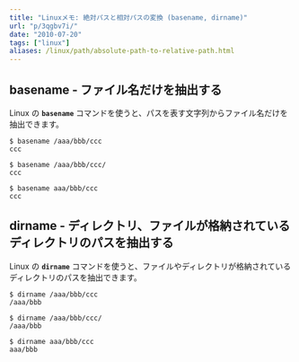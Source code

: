 ```yaml
---
title: "Linuxメモ: 絶対パスと相対パスの変換 (basename, dirname)"
url: "p/3qgbv7i/"
date: "2010-07-20"
tags: ["linux"]
aliases: /linux/path/absolute-path-to-relative-path.html
---
```


basename - ファイル名だけを抽出する
----

Linux の **`basename`** コマンドを使うと、パスを表す文字列からファイル名だけを抽出できます。

```console
$ basename /aaa/bbb/ccc
ccc

$ basename /aaa/bbb/ccc/
ccc

$ basename aaa/bbb/ccc
ccc
```


dirname - ディレクトリ、ファイルが格納されているディレクトリのパスを抽出する
----

Linux の **`dirname`** コマンドを使うと、ファイルやディレクトリが格納されているディレクトリのパスを抽出できます。

```console
$ dirname /aaa/bbb/ccc
/aaa/bbb

$ dirname /aaa/bbb/ccc/
/aaa/bbb

$ dirname aaa/bbb/ccc
aaa/bbb
```


